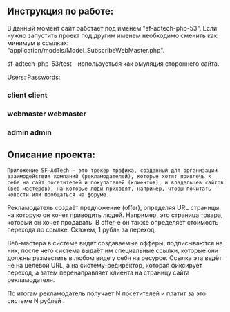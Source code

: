## Инструкция по работе:

В данный момент сайт работает под именем "sf-adtech-php-53".
Если нужно запустить проект под другим именем необходимо сменить как минимум в 
ссылках: "application/models/Model_SubscribeWebMaster.php".

sf-adtech-php-53/test - используеться как эмуляция стороннего сайта.

  Users:        Passwords:
### client    client
### webmaster webmaster
### admin     admin

## Описание проекта:

    Приложение SF-AdTech — это трекер трафика, созданный для организации взаимодействия компаний (рекламодателей), которые хотят привлечь к себе на сайт посетителей и покупателей (клиентов), и владельцев сайтов (веб-мастеров), на которые люди приходят, например, чтобы почитать новости или пообщаться на форуме.

Рекламодатель создаёт предложение (offer), определяя URL страницы, на которую он хочет приводить людей. Например, это страница товара, который он хочет продавать. В offer-е он также определяет стоимость перехода по ссылке. Скажем, 1 рубль за переход.

Веб-мастера в системе видят создаваемые офферы, подписываются на них, после чего система выдаёт им специальные ссылки, которые они должны разместить в любом виде у себя на ресурсе. Ссылка эта ведёт не на целевой URL, а на систему-редиректор, которая фиксирует переход, а затем перенаправляет клиента на страницу сайта рекламодателя.

По итогам рекламодатель получает N посетителей и платит за это системе N рублей .